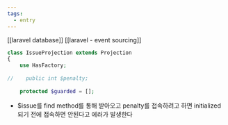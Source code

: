 ```yaml
---
tags:
  - entry
---
```

[[laravel database]]
[[laravel - event sourcing]]


```php
class IssueProjection extends Projection  
{  
    use HasFactory;  
  
//    public int $penalty;  
  
    protected $guarded = [];
```
- $issue를 find method를 통해 받아오고 penalty를 접속하려고 하면 initialized 되기 전에 접속하면 안된다고 에러가 발생한다
